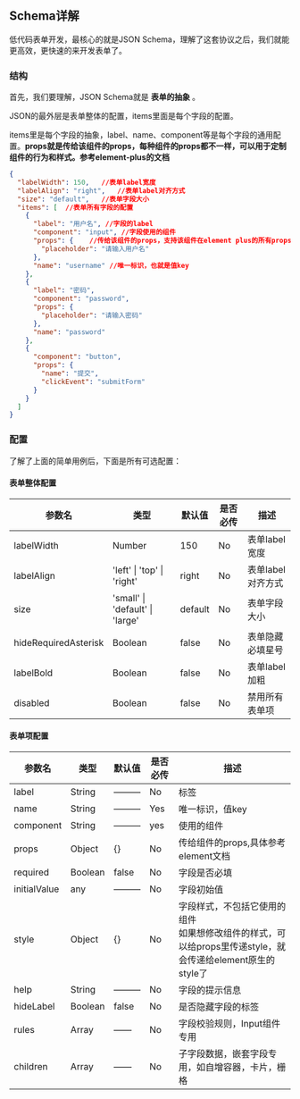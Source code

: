 ## Schema详解

低代码表单开发，最核心的就是JSON Schema，理解了这套协议之后，我们就能更高效，更快速的来开发表单了。

### 结构

首先，我们要理解，JSON Schema就是 **表单的抽象** 。

JSON的最外层是表单整体的配置，items里面是每个字段的配置。

items里是每个字段的抽象，label、name、component等是每个字段的通用配置。**props就是传给该组件的props，每种组件的props都不一样，可以用于定制组件的行为和样式。参考element-plus的文档**

```json
{
  "labelWidth": 150,   //表单label宽度
  "labelAlign": "right",   //表单label对齐方式
  "size": "default",   //表单字段大小
  "items": [  //表单所有字段的配置
    {
      "label": "用户名", //字段的label
      "component": "input", //字段使用的组件
      "props": {    //传给该组件的props，支持该组件在element plus的所有props
        "placeholder": "请输入用户名"
      },
      "name": "username" //唯一标识，也就是值key
    },
    {
      "label": "密码",
      "component": "password",
      "props": {
        "placeholder": "请输入密码"
      },
      "name": "password"
    },
    {
      "component": "button",
      "props": {
        "name": "提交",
        "clickEvent": "submitForm"
      }
    }
  ]
}
```


### 配置

了解了上面的简单用例后，下面是所有可选配置：

#### 表单整体配置

| 参数名               | 类型                            | 默认值  | 是否必传 | 描述              |
| -------------------- | ------------------------------- | ------- | -------- | ----------------- |
| labelWidth           | Number                          | 150     | No       | 表单label宽度     |
| labelAlign           | 'left' \| 'top'   \| 'right'    | right   | No       | 表单label对齐方式 |
| size                 | 'small' \| 'default' \| 'large' | default | No       | 表单字段大小      |
| hideRequiredAsterisk | Boolean                         | false   | No       | 表单隐藏必填星号  |
| labelBold            | Boolean                         | false   | No       | 表单label加粗     |
| disabled             | Boolean                         | false   | No       | 禁用所有表单项    |

#### 表单项配置

| 参数名       | 类型    | 默认值 | 是否必传 | 描述                                                                                                          |
| ------------ | ------- | ------ | -------- | ------------------------------------------------------------------------------------------------------------- |
| label        | String  | ———    | No       | 标签                                                                                                          |
| name         | String  | ———    | Yes      | 唯一标识，值key                                                                                               |
| component    | String  | ———    | yes      | 使用的组件                                                                                                    |
| props        | Object  | {}     | No       | 传给组件的props,具体参考element文档                                                                           |
| required     | Boolean | false  | No       | 字段是否必填                                                                                                  |
| initialValue | any     | ———    | No       | 字段初始值                                                                                                    |
| style        | Object  | {}     | No       | 字段样式，不包括它使用的组件<br/>如果想修改组件的样式，可以给props里传递style，就会传递给element原生的style了 |
| help         | String  | ———    | No       | 字段的提示信息                                                                                                |
| hideLabel    | Boolean | false  | No       | 是否隐藏字段的标签                                                                                            |
| rules        | Array   | ——     | No       | 字段校验规则，Input组件专用                                                                                   |
| children     | Array   | ——     | No       | 子字段数据，嵌套字段专用，如自增容器，卡片，栅格                                                              |
